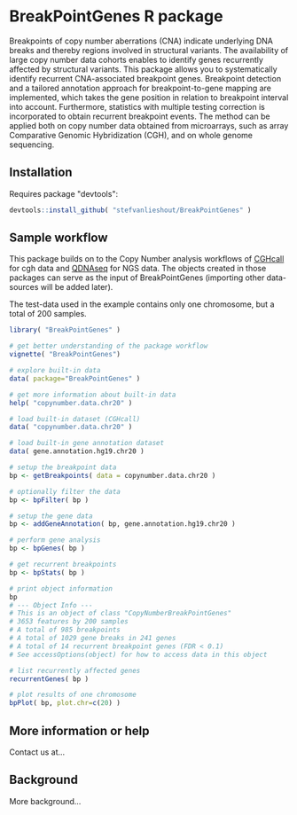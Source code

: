 BreakPointGenes R package
====================

Breakpoints of copy number aberrations (CNA) indicate underlying DNA breaks and thereby regions involved in structural variants. The availability of large copy number data cohorts enables to identify genes recurrently affected by structural variants. This package allows you to systematically identify recurrent CNA-associated breakpoint genes. Breakpoint detection and a tailored annotation approach for breakpoint-to-gene mapping are implemented, which takes the gene position in relation to breakpoint interval into account. Furthermore, statistics with multiple testing correction is incorporated to obtain recurrent breakpoint events. The method can be applied both on copy number data obtained from microarrays, such as array Comparative Genomic Hybridization (CGH), and on whole genome sequencing.

Installation
---------------------

Requires package "devtools":

```R
devtools::install_github( "stefvanlieshout/BreakPointGenes" )
```

Sample workflow
---------------------

This package builds on to the Copy Number analysis workflows of [CGHcall] for cgh data and [QDNAseq] for NGS data. The objects created in those packages can serve as the input of BreakPointGenes (importing other data-sources will be added later).

The test-data used in the example contains only one chromosome, but a total of 200 samples.

[CGHcall]: http://www.bioconductor.org/packages/release/bioc/html/CGHcall.html
[QDNAseq]: http://www.bioconductor.org/packages/release/bioc/html/QDNAseq.html

```R
library( "BreakPointGenes" )

# get better understanding of the package workflow
vignette( "BreakPointGenes")

# explore built-in data
data( package="BreakPointGenes" )

# get more information about built-in data
help( "copynumber.data.chr20" )

# load built-in dataset (CGHcall)
data( "copynumber.data.chr20" )

# load built-in gene annotation dataset
data( gene.annotation.hg19.chr20 )

# setup the breakpoint data
bp <- getBreakpoints( data = copynumber.data.chr20 )

# optionally filter the data
bp <- bpFilter( bp )

# setup the gene data 
bp <- addGeneAnnotation( bp, gene.annotation.hg19.chr20 )

# perform gene analysis
bp <- bpGenes( bp )

# get recurrent breakpoints
bp <- bpStats( bp )

# print object information
bp
# --- Object Info ---
# This is an object of class "CopyNumberBreakPointGenes"
# 3653 features by 200 samples
# A total of 985 breakpoints
# A total of 1029 gene breaks in 241 genes
# A total of 14 recurrent breakpoint genes (FDR < 0.1)
# See accessOptions(object) for how to access data in this object

# list recurrently affected genes
recurrentGenes( bp )

# plot results of one chromosome
bpPlot( bp, plot.chr=c(20) )
```

More information or help
---------------------

Contact us at...

Background
---------------------

More background...

